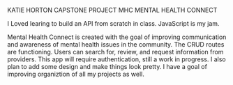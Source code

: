 KATIE HORTON CAPSTONE PROJECT
MHC
MENTAL HEALTH CONNECT


I Loved learing to build an API from scratch in class.  JavaScript is my jam.

Mental Health Connect is created with the goal of improving communication and awareness of mental health issues in the community.  The CRUD routes are functioning. Users can search for, review, and request information from providers.  This app will require authentication, still a work in progress.  I also plan to add some design and make things look pretty.  I have a goal of improving organiztion of all my projects as well.  